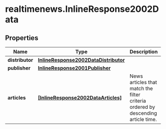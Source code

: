 # realtimenews.InlineResponse2002Data

## Properties

Name | Type | Description | Notes
------------ | ------------- | ------------- | -------------
**distributor** | [**InlineResponse2002DataDistributor**](InlineResponse2002DataDistributor.md) |  | [optional] 
**publisher** | [**InlineResponse2001Publisher**](InlineResponse2001Publisher.md) |  | [optional] 
**articles** | [**[InlineResponse2002DataArticles]**](InlineResponse2002DataArticles.md) | News articles that match the filter criteria ordered by descending article time. | [optional] 


